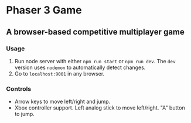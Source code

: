 # Phaser 3 Game

## A browser-based competitive multiplayer game 


### Usage
1. Run node server with either `npm run start` or `npm run dev`. The `dev` version uses `nodemon` to automatically detect changes.
2. Go to `localhost:9001` in any browser.


### Controls
- Arrow keys to move left/right and jump.
- Xbox controller support. Left analog stick to move left/right. "A" button to jump.
